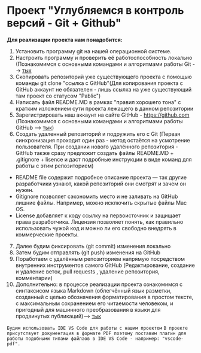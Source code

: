 # Проект "Углубляемся в контроль версий - Git + Github"

**Для реализации проекта нам понадобится:**

1. Установить программу git на нашей операционной системе.
2. Настроить программу и проверить её работоспособность локально (Познакомимся с основными командами и алгоритмами работы Git --> [тык](GitCommandsList.md)
3. Скопировать репозиторий уже существующего проекта с помощью команды git clone "ссылка с GitHub"(Для копирования проекта с GitHub аккаунт не обязателен - лишь ссылка на уже существующий там проект со статусом "Pablic")
4. Написать файл README.MD в рамках "правил хорошего тона" с кратким изложением сути проекта лежащего в данном репозитории
5. Зарегистрировать наш аккаунт на сайте GitHub - https://github.com (Познакомимся с основными командами и алгоритмами работы GitHub --> [тык](GitHubGuide.md))
6. Создать удаленный репозиторий и подружить его с Git (Первая синхронизация проходит один раз - метод остаётся на усмотрение пользователя. При создании нового удалённого репозитория  - GitHub также сразу предложит создать файлы README.MD + .gitignore + lisence и даст подробные инструкции в виде команд для работы с этим репозиторием)
* README file содержит подробное описание проекта — так другие разработчики узнают, какой репозиторий они смотрят и зачем он нужен.
* Gitignore позволяет сэкономить место и не заливать на GitHub лишние файлы. Например, можно исключить скрытые файлы Mac OS.
* License добавляет к коду ссылку на первоисточник и защищает права разработчика. Лицензия позволяет понять, как правильно использовать чужой код и можно ли его свободно внедрять в коммерческие проекты.
7. Далее будим фиксировать (git commit) изменения локально
8. Затем будим отправлять (git push) изменения на GitHub
9. Поработаем с удалённым репозиторием напрямую посредством внутренних инструментов самого GitHub (Редактирование, создание и удаление веток, pull requests , удаление репозитория, комментарии) 
10. Дополнительно: в процессе реализации проекта ознакомимся с синтаксисом языка Markdown (облегчённый язык разметки, созданный с целью обозначения форматирования в простом тексте, с максимальным сохранением его читаемости человеком, и пригодный для машинного преобразования в языки для продвинутых публикаций)--> [тык](MarkdownSintaksisRules.md)

```Будим использовать IDE VS Code для работы с нашим проектом```
```В проекте присутствует документация в формате PDF поэтому поставим плагин для работы подобными типами файлаов в IDE VS Code - например: "vscode-pdf".```